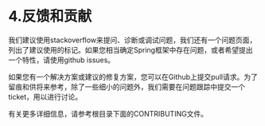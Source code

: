 # 4.反馈和贡献
我们建议使用stackoverflow来提问、诊断或调试问题，我们还有一个问题页面，列出了建议使用的标记。如果您相当确定Spring框架中存在问题，或者希望提出一个特性，请使用github issues。

如果您有一个解决方案或建议的修复方案，您可以在Github上提交pull请求。为了留痕和供将来参考，除了一些细小的问题外，我们需要在问题跟踪中提交一个ticket，用以进行讨论。

有关更多详细信息，请参考根目录下面的CONTRIBUTING文件。

